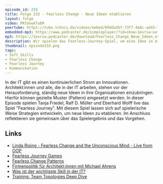 ```yaml
---
episode_id: 233
title: Folge 233 - Fearless Change - Neue Ideen etablieren
layout: folge
video: PKtUowX7u6M
peertube: https://tube.tchncs.de/videos/embed/69dda3bf-73f7-4a8c-ad43-749c333054a2
embedded-mp3: https://www.podcaster.de/simpleplayer/?id=show~1evriw~software-architektur-im-stream~pod-08178de0534bff6aa0904e57bf&v=1727518253
mp3: https://1evriw.podcaster.de/download/Fearless_Change_Neue_Ideen_etablieren.mp3
description: Wir spielen das Fearless-Journey-Spiel, um eine Idee in eine Organisation zu tragen.
thumbnail: episode233.png
tags:
- Soft Skills
- Fearless Change
- Fearless Journey
- Kommunikation
---
```


In der IT gibt es einen kontinuierlichen Strom an
Innovationen. Architekt:innen und alle, die in der IT arbeiten, stehen
vor der Herausforderung, ständig neue Ideen in ihre Organisationen
einzubringen. Hierfür können gezielte Muster (Pattern) eingesetzt
werden. In dieser Episode spielen Tanja Friedel, Ralf D. Müller und
Eberhard Wolff live das Spiel "Fearless Journey". Mit diesem Spiel
lassen sich auf spielerische Weise Strategien entwickeln, um neue
Ideen zu etablieren. Im Anschluss reflektieren sie gemeinsam über das
Spielergebnis und das Vorgehen.


## Links

* [Linda Rising - Fearless Change and the Unconscious Mind - Live from OOP](/2021/02/11/folge49.html)
* [Fearless Journey Games ](https://fearlessjourney.info/)
* [Fearless Change Patterns](https://fearlesschangepatterns.com/)
* [Firmenpolitik für Architekt:innen mit Michael Ahrens](/2024/08/09/episode227.html)
* [Was ist der wichtigste Skill in der IT?](/2024/08/16/episode228.html)
* [Training: Team Topologies Deep
  Dive](https://www.socreatory.com/de/trainings/team-topologies-pro)
